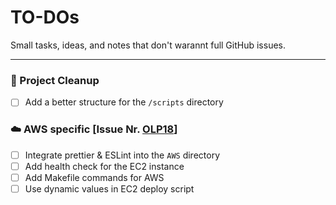 # TO-DOs

Small tasks, ideas, and notes that don't warannt full GitHub issues.

---

### 🧹 Project Cleanup

- [ ] Add a better structure for the `/scripts` directory

### ☁️ AWS specific [Issue Nr. [OLP18](https://github.com/Dominicdaniel86/Mursica-FM/issues/80)]

- [ ] Integrate prettier & ESLint into the `AWS` directory
- [ ] Add health check for the EC2 instance
- [ ] Add Makefile commands for AWS
- [ ] Use dynamic values in EC2 deploy script
